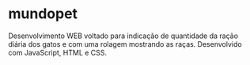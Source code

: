 # mundopet
Desenvolvimento WEB voltado para indicação de quantidade da ração diária dos gatos e com uma rolagem mostrando as raças. Desenvolvido com JavaScript, HTML e CSS.
